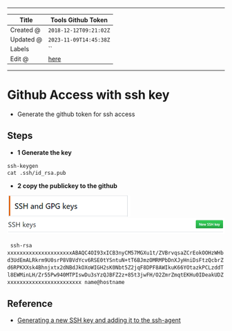 -----

| Title     | Tools Github Token                                   |
| --------- | ---------------------------------------------------- |
| Created @ | `2018-12-12T09:21:02Z`                               |
| Updated @ | `2023-11-09T14:45:38Z`                               |
| Labels    | \`\`                                                 |
| Edit @    | [here](https://github.com/junxnone/xwiki/issues/123) |

-----

# Github Access with ssh key

  - Generate the github token for ssh access

## Steps

  - **1 Generate the key**

<!-- end list -->

    ssh-keygen
    cat .ssh/id_rsa.pub

  - **2 copy the publickey to the github**

![image](media/f34e3c9fdd1a10088ffbe77d70e7ada6c4940f40.png)
![image](media/62a89d5718390492bbd31ae8f5e6075736ee1b3a.png)

`  ssh-rsa
xxxxxxxxxxxxxxxxxxxxxABAQC4OI93xICB3nyCM57MGXu1t/ZVBrvqsaZCrEokOOHzWHbd3UdEmALRkrm9U0srP8VBVdYcv6RSE0tYSntuN+tT6BJmzOMRMPbDnXJyHniDsFtzQcbrZd6RPKXXsk4Bhnjxtx2dNBdJkOXoWIGH2sK0Nbt5Z2jqF8DPF8AWIkuK66YOtazkPCLzddTl8EWMinLH/Zr55Pw940MTPIswDu3sYzQJBFZ2z+85t3jwFH/O2ZmrZmqtEKHu0IDeakUDZxxxxxxxxxxxxxxxxxxxxxxxx
name@hostname `

## Reference

  - [Generating a new SSH key and adding it to the
    ssh-agent](https://docs.github.com/en/authentication/connecting-to-github-with-ssh/generating-a-new-ssh-key-and-adding-it-to-the-ssh-agent)
